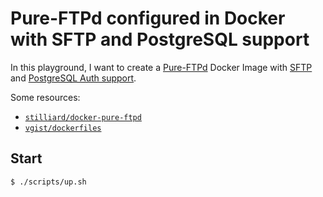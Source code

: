 # Pure-FTPd configured in Docker with SFTP and PostgreSQL support

In this playground, I want to create a [Pure-FTPd](https://github.com/jedisct1/pure-ftpd/) Docker Image with [SFTP](https://github.com/jedisct1/pure-ftpd/blob/289f3b85c674a1d11082ad302024b6df9fa88db4/FAQ#L264) and [PostgreSQL Auth support](https://github.com/jedisct1/pure-ftpd/blob/master/README.PGSQL).

Some resources:

- [`stilliard/docker-pure-ftpd`](https://github.com/stilliard/docker-pure-ftpd)
- [`vgist/dockerfiles`](https://github.com/vgist/dockerfiles/tree/master/pure-ftpd)

## Start

```sh
$ ./scripts/up.sh
```

